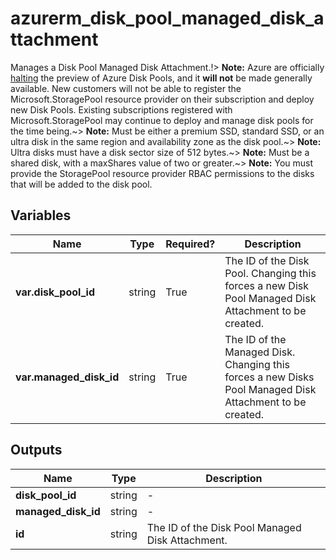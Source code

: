 # azurerm_disk_pool_managed_disk_attachment

Manages a Disk Pool Managed Disk Attachment.!> **Note:** Azure are officially [halting](https://learn.microsoft.com/en-us/azure/azure-vmware/attach-disk-pools-to-azure-vmware-solution-hosts?tabs=azure-cli) the preview of Azure Disk Pools, and it **will not** be made generally available. New customers will not be able to register the Microsoft.StoragePool resource provider on their subscription and deploy new Disk Pools. Existing subscriptions registered with Microsoft.StoragePool may continue to deploy and manage disk pools for the time being.~> **Note:** Must be either a premium SSD, standard SSD, or an ultra disk in the same region and availability zone as the disk pool.~> **Note:** Ultra disks must have a disk sector size of 512 bytes.~> **Note:** Must be a shared disk, with a maxShares value of two or greater.~> **Note:** You must provide the StoragePool resource provider RBAC permissions to the disks that will be added to the disk pool.

## Variables

| Name | Type | Required? |  Description |
| ---- | ---- | --------- |  ----------- |
| **var.disk_pool_id** | string | True | The ID of the Disk Pool. Changing this forces a new Disk Pool Managed Disk Attachment to be created. | 
| **var.managed_disk_id** | string | True | The ID of the Managed Disk. Changing this forces a new Disks Pool Managed Disk Attachment to be created. | 



## Outputs

| Name | Type | Description |
| ---- | ---- | --------- | 
| **disk_pool_id** | string  | - | 
| **managed_disk_id** | string  | - | 
| **id** | string  | The ID of the Disk Pool Managed Disk Attachment. | 